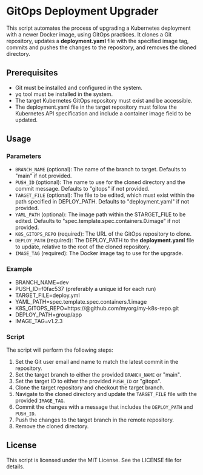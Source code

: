 # GitOps Deployment Upgrader

This script automates the process of upgrading a Kubernetes deployment with a newer Docker image, using GitOps practices. It clones a Git repository, updates a **deployment.yaml** file with the specified image tag, commits and pushes the changes to the repository, and removes the cloned directory.

## Prerequisites

- Git must be installed and configured in the system.
- yq tool must be installed in the system.
- The target Kubernetes GitOps repository must exist and be accessible.
- The deployment.yaml file in the target repository must follow the Kubernetes API specification and include a container image field to be updated.

## Usage

### Parameters

- `BRANCH_NAME` (optional): The name of the branch to target. Defaults to "main" if not provided.
- `PUSH_ID` (optional): The name to use for the cloned directory and the commit message. Defaults to "gitops" if not provided.
- `TARGET_FILE` (optional): The file to be edited, which must exist within the path specified in DEPLOY_PATH. Defaults to "deployment.yaml" if not provided.
- `YAML_PATH` (optional): The image path within the $TARGET_FILE to be edited. Defaults to "spec.template.spec.containers.0.image" if not provided.
- `K8S_GITOPS_REPO` (required): The URL of the GitOps repository to clone.
- `DEPLOY_PATH` (required): The DEPLOY_PATH to the **deployment.yaml** file to update, relative to the root of the cloned repository.
- `IMAGE_TAG` (required): The Docker image tag to use for the upgrade.

### Example

- BRANCH_NAME=dev 
- PUSH_ID=f0fac537 (preferably a unique id for each run)
- TARGET_FILE=deploy.yml
- YAML_PATH=spec.template.spec.containers.1.image
- K8S_GITOPS_REPO=https://<token>@github.com/myorg/my-k8s-repo.git
- DEPLOY_PATH=group/app
- IMAGE_TAG=v1.2.3


### Script

The script will perform the following steps:

1. Set the Git user email and name to match the latest commit in the repository.
2. Set the target branch to either the provided `BRANCH_NAME` or "main".
3. Set the target ID to either the provided `PUSH_ID` or "gitops".
4. Clone the target repository and checkout the target branch.
5. Navigate to the cloned directory and update the `TARGET_FILE` file with the provided `IMAGE_TAG`.
6. Commit the changes with a message that includes the `DEPLOY_PATH` and `PUSH_ID`.
7. Push the changes to the target branch in the remote repository.
8. Remove the cloned directory.

## License

This script is licensed under the MIT License. See the LICENSE file for details.